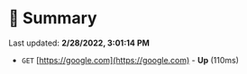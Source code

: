 # 📖 Summary
Last updated: **2/28/2022, 3:01:14 PM**

- `GET` [https://google.com](https://google.com) - **Up** (110ms)
